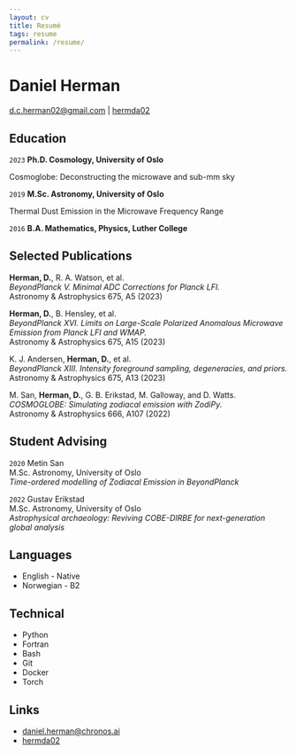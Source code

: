 ```yaml
---
layout: cv
title: Resumé
tags: resume
permalink: /resume/
---
```

# Daniel Herman

<div id="webaddress">
<a href="mailto:d.c.herman02@gmail.com">d.c.herman02@gmail.com</a>
|
<i class="fa fa-github"></i> <a href="http://github.com/hermda02">hermda02</a>
</div>

## Education

`2023`
__Ph.D. Cosmology, University of Oslo__

Cosmoglobe: Deconstructing the microwave and sub-mm sky

`2019`
__M.Sc. Astronomy, University of Oslo__

Thermal Dust Emission in the Microwave Frequency Range

`2016`
__B.A. Mathematics, Physics, Luther College__

## Selected Publications
__Herman, D.__, R. A. Watson, et al.<br /> *BeyondPlanck V. Minimal ADC Corrections for Planck LFI.*<br /> 
Astronomy & Astrophysics 675, A5 (2023)

__Herman, D.__, B. Hensley, et al.<br /> *BeyondPlanck XVI. Limits on Large-Scale Polarized Anomalous Microwave Emission from Planck LFI and WMAP.*<br /> Astronomy & Astrophysics 675, A15 (2023)

K. J. Andersen, __Herman, D.__, et al.<br /> *BeyondPlanck XIII. Intensity foreground sampling, degeneracies, and priors.*<br /> Astronomy & Astrophysics 675, A13 (2023)

M. San, __Herman, D.__, G. B. Erikstad, M. Galloway, and D. Watts.<br /> *COSMOGLOBE: Simulating zodiacal emission with ZodiPy.*<br /> Astronomy & Astrophysics 666, A107 (2022)

## Student Advising 
`2020`
Metin San\
M.Sc. Astronomy, University of Oslo<br /> 
*Time-ordered modelling of Zodiacal Emission in BeyondPlanck*

`2022`
Gustav Erikstad\
M.Sc. Astronomy, University of Oslo<br /> 
*Astrophysical archaeology: Reviving COBE-DIRBE for next-generation global analysis*

## Languages
* English - Native
* Norwegian - B2

## Technical

* Python
* Fortran
* Bash
* Git
* Docker
* Torch

## Links

* <i class="fa fa-envelope"></i> <a href="mailto:daniel.herman@chronos.ai">daniel.herman@chronos.ai</a><br />
* <i class="fa fa-github"></i> <a href="http://github.com/hermda02">hermda02</a><br />

<!-- ### Footer

Last updated: May 2013 -->

